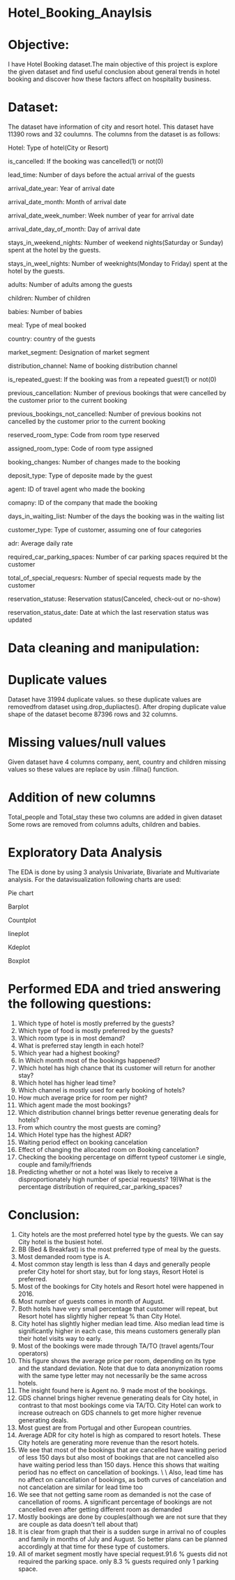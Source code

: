 # Hotel_Booking_Anaylsis
# Objective:
I have Hotel Booking dataset.The main objective of this project is explore the given dataset and find useful conclusion about general trends in hotel booking and discover how these factors affect on hospitality business.
# Dataset:
The dataset have information of city and resort hotel. This dataset have 11390 rows and 32 coulumns. The columns from the dataset is as follows:

Hotel: Type of hotel(City or Resort)

is_cancelled: If the booking was cancelled(1) or not(0)

lead_time: Number of days before the actual arrival of the guests

arrival_date_year: Year of arrival date

arrival_date_month: Month of arrival date

arrival_date_week_number: Week number of year for arrival date

arrival_date_day_of_month: Day of arrival date

stays_in_weekend_nights: Number of weekend nights(Saturday or Sunday) spent at the hotel by the guests.

stays_in_weel_nights: Number of weeknights(Monday to Friday) spent at the hotel by the guests.

adults: Number of adults among the guests

children: Number of children

babies: Number of babies

meal: Type of meal booked

country: country of the guests

market_segment: Designation of market segment

distribution_channel: Name of booking distribution channel

is_repeated_guest: If the booking was from a repeated guest(1) or not(0)

previous_cancellation: Number of previous bookings that were cancelled by the customer prior to the current booking

previous_bookings_not_cancelled: Number of previous bookins not cancelled by the customer prior to the current booking

reserved_room_type: Code from room type reserved

assigned_room_type: Code of room type assigned

booking_changes: Number of changes made to the booking

deposit_type: Type of deposite made by the guest

agent: ID of travel agent who made the booking

comapny: ID of the company that made the booking

days_in_waiting_list: Number of the days the booking was in the waiting list

customer_type: Type of customer, assuming one of four categories

adr: Average daily rate

required_car_parking_spaces: Number of car parking spaces required bt the customer

total_of_special_requesrs: Number of special requests made by the customer

reservation_statuse: Reservation status(Canceled, check-out or no-show)

reservation_status_date: Date at which the last reservation status was updated

# Data cleaning and manipulation:

# Duplicate values

Dataset have 31994 duplicate values. so these duplicate values are removedfrom dataset using.drop_dupliactes(). After droping duplicate value shape of the dataset become 87396 rows and 32 columns.

# Missing values/null values
Given dataset have 4 columns company, aent, country and children missing values so these values are replace by usin .fillna() function.

# Addition of new columns
Total_people and Total_stay these two columns are added in given dataset Some rows are removed from columns adults, children and babies.

# Exploratory Data Analysis

The EDA is done by using 3 analysis Univariate, Bivariate and Multivariate analysis. For the datavisualization following charts are used:

Pie chart

Barplot

Countplot

lineplot

Kdeplot

Boxplot

# Performed EDA and tried answering the following questions:
1) Which type of hotel is mostly preferred by the guests?
2) Which type of food is mostly preferred by the guests?
3) Which room type is in most demand?
4) What is preferred stay length in each hotel?
5) Which year had a highest booking?
6) In Which month most of the bookings happened?
7) Which hotel has high chance that its customer will return for another stay?
8) Which hotel has higher lead time?
9) Which channel is mostly used for early booking of hotels?
10) How much average price for room per night?
11) Which agent made the most bookings?
12) Which distribution channel brings better revenue generating deals for hotels?
13) From which country the most guests are coming?
14) Which Hotel type has the highest ADR?
15) Waiting period effect on booking cancelation
16) Effect of changing the allocated room on Booking cancelation?
17) Checking the booking percentage on differnt typeof customer i.e single, couple and family/friends
18) Predicting whether or not a hotel was likely to receive a disproportionately high number of special requests?
19)What is the percentage distribution of required_car_parking_spaces? 

# Conclusion:

1.	City hotels are the most preferred hotel type by the guests. We can say City hotel is the busiest hotel.
2.	BB (Bed & Breakfast) is the most preferred type of meal by the guests.
3.	Most demanded room type is A.
4.	Most common stay length is less than 4 days and generally people prefer City hotel for short stay, but for long stays, Resort Hotel is preferred.
5.	Most of the bookings for City hotels and Resort hotel were happened in 2016.
6.	Most number of guests comes in month of August.
7.	Both hotels have very small percentage that customer will repeat, but Resort hotel has slightly higher repeat % than City Hotel.
8.	City hotel has slightly higher median lead time. Also median lead time is significantly higher in each case, this means customers generally plan their hotel visits way to early.
9.	Most of the bookings were made through TA/TO (travel agents/Tour operators)
10.	This figure shows the average price per room, depending on its type and the standard deviation. Note that due to data anonymization rooms with the same type letter may not necessarily be the same across hotels.
11.	The insight found here is Agent no. 9 made most of the bookings.
12.	GDS channel brings higher revenue generating deals for City hotel, in contrast to that most bookings come via TA/TO. City Hotel can work to increase outreach on GDS channels to get more higher revenue generating deals.
13.	Most guest are from Portugal and other European countries.
14.	Average ADR for city hotel is high as compared to resort hotels. These City hotels are generating more revenue than the resort hotels.
15.	We see that most of the bookings that are cancelled have waiting period of less 150 days but also most of bookings that are not cancelled also have waiting period less than 150 days. Hence this shows that waiting period has no effect on cancellation of bookings. \ \ Also, lead time has no affect on cancellation of bookings, as both curves of cancelation and not cancelation are similar for lead time too
16.	We see that not getting same room as demanded is not the case of cancellation of rooms. A significant percentage of bookings are not cancelled even after getting different room as demanded
17.	Mostly bookings are done by couples(although we are not sure that they are couple as data doesn't tell about that)
18.	It is clear from graph that their is a sudden surge in arrival no of couples and family in months of July and August. So better plans can be planned accordingly at that time for these type of customers.
19.	All of market segment mostly have special request.91.6 % guests did not required the parking space. only 8.3 % guests required only 1 parking space.



